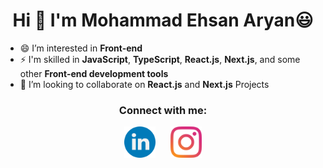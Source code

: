 <h1 align="center">Hi 👋 I'm Mohammad Ehsan Aryan😃</h1>

- 😄 I’m interested in **Front-end**
- ⚡ I'm skilled in **JavaScript**, **TypeScript**, **React.js**, **Next.js**, and some other **Front-end development tools**
- 👯 I’m looking to collaborate on **React.js** and **Next.js** Projects
  
<h3 align="center">Connect with me:</h3>
<div align="center">
<a href="https://www.linkedin.com/in/ehsan-aryan-b32183223"><img width="50px" height="50px" alt="My LiknedIn!" src="./assets/linkedin-icon.png"/></a> &nbsp;&nbsp;&nbsp;&nbsp;
<a href="https://instagram.com/itsehs4n"><img width="50px" height="50px" alt="My Instagram!" src="./assets/instagram-icon.png"/></a>
</div>